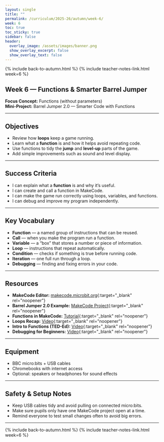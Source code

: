 ```yaml
---
layout: single
title: ""
permalink: /curriculum/2025-26/autumn/week-6/
week: 6
toc: true
toc_sticky: true
sidebar: false
header:
  overlay_image: /assets/images/banner.png
  show_overlay_excerpt: false
  show_overlay_text: false
---
```


{% include back-to-autumn.html %}
{% include teacher-notes-link.html week=6 %}

## Week 6 — Functions & Smarter Barrel Jumper

**Focus Concept:** Functions (without parameters)  
**Mini-Project:** Barrel Jumper 2.0 — Smarter Code with Functions  

---

## Objectives
- Review how **loops** keep a game running.  
- Learn what a **function** is and how it helps avoid repeating code.  
- Use functions to tidy the **jump** and **level-up** parts of the game.  
- Add simple improvements such as sound and level display.

---

## Success Criteria
- I can explain what a **function** is and why it’s useful.  
- I can create and call a function in MakeCode.  
- I can make the game run correctly using loops, variables, and functions.  
- I can debug and improve my program independently.

---

## Key Vocabulary
- **Function** — a named group of instructions that can be reused.  
- **Call** — when you make the program run a function.  
- **Variable** — a “box” that stores a number or piece of information.  
- **Loop** — instructions that repeat automatically.  
- **Condition** — checks if something is true before running code.  
- **Iteration** — one full run through a loop.  
- **Debugging** — finding and fixing errors in your code.  

---

## Resources
- **MakeCode Editor:** [makecode.microbit.org](https://makecode.microbit.org){:target="_blank" rel="noopener"}  
- **Barrel Jumper 2.0 Example:** [MakeCode Project](https://makecode.microbit.org/_4vXAH9YzicCA){:target="_blank" rel="noopener"}  
- **Functions in MakeCode:** [Tutorial](https://makecode.microbit.org/lessons/functions){:target="_blank" rel="noopener"}  
- **Loops Recap:** [Video](https://youtu.be/d7OmI54KM_o?si=-Ql3gh5aBJJvmK6k){:target="_blank" rel="noopener"}  
- **Intro to Functions (TED-Ed):** [Video](https://youtu.be/WN9mYCSJwq4?si=8q7u8e_9dJRA_T6x){:target="_blank" rel="noopener"}  
- **Debugging for Beginners:** [Video](https://youtu.be/QZ7XDAzZ2Dk?si=pD5LLYDbBrP_fLUq){:target="_blank" rel="noopener"}  

---

## Equipment
- BBC micro:bits + USB cables  
- Chromebooks with internet access  
- Optional: speakers or headphones for sound effects  

---

## Safety & Setup Notes
- Keep USB cables tidy and avoid pulling on connected micro:bits.  
- Make sure pupils only have one MakeCode project open at a time.  
- Remind everyone to test small changes often to avoid big errors.  

---

{% include back-to-autumn.html %}
{% include teacher-notes-link.html week=6 %}

